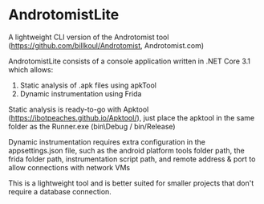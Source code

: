 # AndrotomistLite
A lightweight CLI version of the Androtomist tool (https://github.com/billkoul/Androtomist, Androtomist.com)

AndrotomistLite consists of a console application written in .NET Core 3.1 which allows:

1. Static analysis of .apk files using apkTool<br>
2. Dynamic instrumentation using Frida<br>

Static analysis is ready-to-go with Apktool (https://ibotpeaches.github.io/Apktool/), just place the apktool in the same folder as the Runner.exe (bin\Debug / bin/Release)<br>

Dynamic instrumentation requires extra configuration in the appsettings.json file, such as the android platform tools folder path, the frida folder path, instrumentation script path, and remote address & port to allow connections with network VMs<br>

This is a lightweight tool and is better suited for smaller projects that don't require a database connection.

